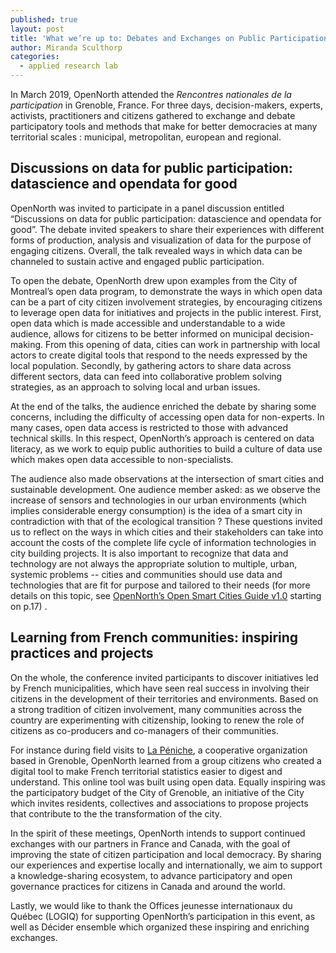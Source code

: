 ```yaml
---
published: true
layout: post
title: 'What we’re up to: Debates and Exchanges on Public Participation in France'
author: Miranda Sculthorp
categories:
  - applied research lab
---
```


In March 2019, OpenNorth attended the _Rencontres nationales de la participation_ in Grenoble, France. For three days, decision-makers, experts, activists, practitioners and citizens gathered to exchange and debate participatory tools and methods that make for better democracies at many territorial scales : municipal, metropolitan, european and regional.  

## Discussions on data for public participation: datascience and opendata for good
OpenNorth was invited to participate in a panel discussion entitled “Discussions on data for public participation: datascience and opendata for good”. The debate invited speakers to share their experiences with different forms of production, analysis and visualization of data for the purpose of engaging citizens. Overall, the talk revealed ways in which data can be channeled to sustain active and engaged public participation. 

To open the debate, OpenNorth drew upon examples from the City of Montreal’s open data program, to demonstrate the ways in which open data can be a part of city citizen involvement strategies, by encouraging citizens to leverage open data for initiatives and projects in the public interest. First, open data which is made accessible and understandable to a wide audience, allows for citizens to be better informed on municipal decision-making. From this opening of data, cities can work in partnership with local actors to create digital tools that respond to the needs expressed by the local population. Secondly, by gathering actors to share data across different sectors, data can feed into collaborative problem solving strategies, as an approach to solving local and urban issues. 

At the end of the talks, the audience enriched the debate by sharing some concerns, including the difficulty of accessing open data for non-experts. In many cases, open data access is restricted to those with advanced technical skills. In this respect, OpenNorth’s approach is centered on data literacy, as we work to equip public authorities to build a culture of data use which makes open data accessible to non-specialists.
 
The audience also made observations at the intersection of smart cities and sustainable development. One audience member asked: as we observe the increase of sensors and technologies in our urban environments (which implies considerable energy consumption) is the idea of a smart city in contradiction with that of the ecological transition ? These questions invited us to reflect on the ways in which cities and their stakeholders can take into account the costs of the complete life cycle of information technologies in city building projects. It is also important to recognize that data and technology are not always the appropriate solution to multiple, urban, systemic problems -- cities and communities should use data and technologies that are fit for purpose and tailored to their needs (for more details on this topic, see [OpenNorth’s Open Smart Cities Guide v1.0](https://docs.google.com/document/d/1528rqTjzKWwk4s2xKuPf7ZJg-tLlRK8WcMZQbicoGTM/edit#) starting on p.17) .

## Learning from French communities: inspiring practices and projects
On the whole, the conference invited participants to discover initiatives led by French municipalities, which have seen real success in involving their citizens in the development of their territories and environments. Based on a strong tradition of citizen involvement, many communities across the country are experimenting with citizenship, looking to renew the role of citizens as co-producers and co-managers of their communities.
 
For instance during field visits to [La Péniche](https://la-coop.net/la-scop-la-peniche/), a cooperative organization based in Grenoble, OpenNorth learned from a group citizens who created a digital tool to make French territorial statistics easier to digest and understand. This online tool was built using open data. Equally inspiring was the participatory budget of the City of Grenoble, an initiative of the City which invites residents, collectives and associations to propose projects that contribute to the the transformation of the city.
 
In the spirit of these meetings, OpenNorth intends to support continued exchanges with our partners in France and Canada, with the goal of improving the state of citizen participation and local democracy. By sharing our experiences and expertise locally and internationally, we aim to support a knowledge-sharing ecosystem, to advance participatory and open governance practices for citizens in Canada and around the world.

Lastly, we would like to thank the Offices jeunesse internationaux du Québec (LOGIQ) for supporting OpenNorth’s participation in this event, as well as Décider ensemble which organized these inspiring and enriching exchanges. 
